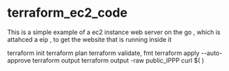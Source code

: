 # terraform_ec2_code

This is a simple example of a ec2 instance web server on the go , 
which is attahced a eip , to get the website that is running inside it 

terraform init
terraform plan 
terraform validate, fmt 
terraform apply --auto-approve 
terraform output 
terraform output -raw public_IPPP
curl $( ) 
